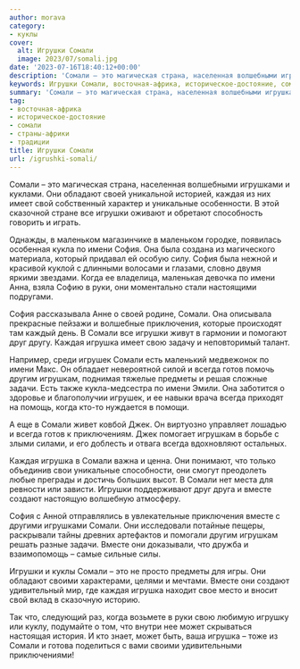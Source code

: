 ```yaml
---
author: morava
category:
- куклы
cover:
  alt: Игрушки Сомали
  image: 2023/07/somali.jpg
date: '2023-07-16T18:40:12+00:00'
description: 'Сомали – это магическая страна, населенная волшебными игрушками и куклами. Они обладают своей уникальной историей, каждая из них имеет свой собственный...'
keywords: Игрушки Сомали, восточная-африка, историческое-достояние, сомали, страны-африки, традиции, каждая, игрушки, имени, софия, игрушка, вместе, игрушкам, это, игрушками, обладают, своей, имеет, свой, уникальные
summary: 'Сомали – это магическая страна, населенная волшебными игрушками и куклами. Они обладают своей уникальной историей, каждая из них имеет свой собственный...'
tag:
- восточная-африка
- историческое-достояние
- сомали
- страны-африки
- традиции
title: Игрушки Сомали
url: /igrushki-somali/
---
```


Сомали – это магическая страна, населенная волшебными игрушками и куклами. Они обладают своей уникальной историей, каждая из них имеет свой собственный характер и уникальные особенности. В этой сказочной стране все игрушки оживают и обретают способность говорить и играть.

Однажды, в маленьком магазинчике в маленьком городке, появилась особенная кукла по имени София. Она была создана из магического материала, который придавал ей особую силу. София была нежной и красивой куклой с длинными волосами и глазами, словно двумя яркими звездами. Когда ее владелица, маленькая девочка по имени Анна, взяла Софию в руки, они моментально стали настоящими подругами.

София рассказывала Анне о своей родине, Сомали. Она описывала прекрасные пейзажи и волшебные приключения, которые происходят там каждый день. В Сомали все игрушки живут в гармонии и помогают друг другу. Каждая игрушка имеет свою задачу и неповторимый талант.

Например, среди игрушек Сомали есть маленький медвежонок по имени Макс. Он обладает невероятной силой и всегда готов помочь другим игрушкам, поднимая тяжелые предметы и решая сложные задачи. Есть также кукла-медсестра по имени Эмили. Она заботится о здоровье и благополучии игрушек, и ее навыки врача всегда приходят на помощь, когда кто-то нуждается в помощи.

А еще в Сомали живет ковбой Джек. Он виртуозно управляет лошадью и всегда готов к приключениям. Джек помогает игрушкам в борьбе с злыми силами, и его доблесть и отвага всегда вдохновляют остальных.

Каждая игрушка в Сомали важна и ценна. Они понимают, что только объединив свои уникальные способности, они смогут преодолеть любые преграды и достичь больших высот. В Сомали нет места для ревности или зависти. Игрушки поддерживают друг друга и вместе создают настоящую волшебную атмосферу.

София с Анной отправлялись в увлекательные приключения вместе с другими игрушками Сомали. Они исследовали потайные пещеры, раскрывали тайны древних артефактов и помогали другим игрушкам решать разные задачи. Вместе они доказывали, что дружба и взаимопомощь – самые сильные силы.

Игрушки и куклы Сомали – это не просто предметы для игры. Они обладают своими характерами, целями и мечтами. Вместе они создают удивительный мир, где каждая игрушка находит свое место и вносит свой вклад в сказочную историю.

Так что, следующий раз, когда возьмете в руки свою любимую игрушку или куклу, подумайте о том, что внутри нее может скрываться настоящая история. И кто знает, может быть, ваша игрушка – тоже из Сомали и готова поделиться с вами своими удивительными приключениями!